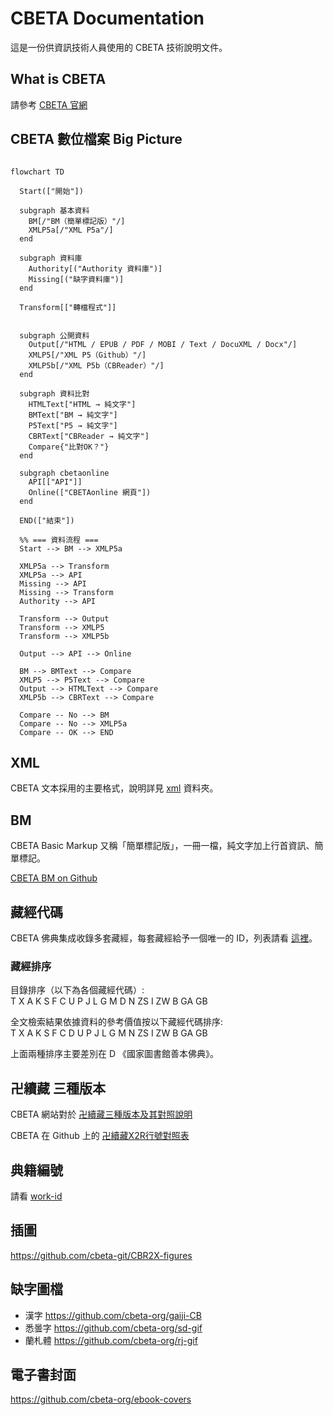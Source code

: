 # CBETA Documentation

這是一份供資訊技術人員使用的 CBETA 技術說明文件。

## What is CBETA

請參考 [CBETA 官網](http://www.cbeta.org/)

## CBETA 數位檔案 Big Picture
```mermaid

flowchart TD

  Start(["開始"])

  subgraph 基本資料
    BM[/"BM（簡單標記版）"/]
    XMLP5a[/"XML P5a"/]
  end

  subgraph 資料庫
    Authority[("Authority 資料庫")]
    Missing[("缺字資料庫")]
  end

  Transform[["轉檔程式"]]
  

  subgraph 公開資料
    Output[/"HTML / EPUB / PDF / MOBI / Text / DocuXML / Docx"/]
    XMLP5[/"XML P5（Github）"/]
    XMLP5b[/"XML P5b（CBReader）"/]
  end

  subgraph 資料比對
    HTMLText["HTML → 純文字"]
    BMText["BM → 純文字"]
    P5Text["P5 → 純文字"]
    CBRText["CBReader → 純文字"]
    Compare{"比對OK？"}
  end

  subgraph cbetaonline
    API[["API"]]
    Online(["CBETAonline 網頁"])
  end

  END(["結束"])

  %% === 資料流程 ===
  Start --> BM --> XMLP5a

  XMLP5a --> Transform
  XMLP5a --> API
  Missing --> API
  Missing --> Transform
  Authority --> API

  Transform --> Output
  Transform --> XMLP5
  Transform --> XMLP5b

  Output --> API --> Online
  
  BM --> BMText --> Compare
  XMLP5 --> P5Text --> Compare
  Output --> HTMLText --> Compare
  XMLP5b --> CBRText --> Compare
  
  Compare -- No --> BM
  Compare -- No --> XMLP5a
  Compare -- OK --> END
```

## XML

CBETA 文本採用的主要格式，說明詳見 [xml](xml) 資料夾。

## BM

CBETA Basic Markup 又稱「簡單標記版」，一冊一檔，純文字加上行首資訊、簡單標記。

[CBETA BM on Github](https://github.com/mahawu/BM_u8)

## 藏經代碼

CBETA 佛典集成收錄多套藏經，每套藏經給予一個唯一的 ID，列表請看 [這裡](http://www.cbeta.org/format/id.php)。

### 藏經排序

目錄排序（以下為各個藏經代碼）:  
T X A K S F C U P J L G M D N ZS I ZW B GA GB

全文檢索結果依據資料的參考價值按以下藏經代碼排序:  
T X A K S F C D U P J L G M N ZS I ZW B GA GB

上面兩種排序主要差別在 D 《國家圖書館善本佛典》。

## 卍續藏 三種版本

CBETA 網站對於 [卍續藏三種版本及其對照說明](http://www.cbeta.org/data-format/zrx.htm#zrx)

CBETA 在 Github 上的 [卍續藏X2R行號對照表](https://github.com/cbeta-git/cbwork-common-X2R)

## 典籍編號

請看 [work-id](work-id.md)

## 插圖

<https://github.com/cbeta-git/CBR2X-figures>

## 缺字圖檔

* 漢字 <https://github.com/cbeta-org/gaiji-CB>
* 悉曇字 <https://github.com/cbeta-org/sd-gif>
* 蘭札體 <https://github.com/cbeta-org/rj-gif>

## 電子書封面

<https://github.com/cbeta-org/ebook-covers>
